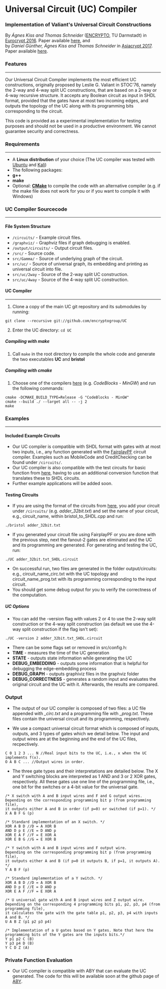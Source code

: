 # Universal Circuit (UC) Compiler

### Implementation of Valiant's Universal Circuit Constructions

By *Ágnes Kiss and Thomas Schneider* ([ENCRYPTO](http://www.encrypto.de), TU Darmstadt) in [Eurocrypt 2016](http://ist.ac.at/eurocrypt2016/). Paper available [here](http://encrypto.de/papers/KS16.pdf), and <br>
by *Daniel Günther, Ágnes Kiss and Thomas Schneider* in [Asiacrypt 2017](https://asiacrypt.iacr.org/2017/). Paper available [here](http://encrypto.de/papers/GKS17.pdf).

### Features
---

Our Universal Circuit Compiler implements the most efficient UC constructions, originally proposed by Leslie G. Valiant in STOC'76, namely the 2-way and 4-way split UC constructions, that are based on a 2-way or 4-way recursive structure. 
It accepts any Boolean circuit as input in SHDL format, provided that the gates have at most two incoming edges, and outputs the topology of the UC along with its programming bits corresponding to the circuit.

This code is provided as a experimental implementation for testing purposes and should not be used in a productive environment. We cannot guarantee security and correctness.

### Requirements
---

* A **Linux distribution** of your choice (The UC compiler was tested with [Ubuntu](https://ubuntu.com) and [Kali](https://kali.org))
* The following packages:
 * **g++**
 * **make**
* Optional: **[CMake](https://cmake.org)** to compile the code with an alternative compiler (e.g. if the make file does not work for you or if you want to compile it with Windows)

### UC Compiler Sourcecode
---

#### File System Structure

* `/circuits/`    - Example circuit files.
* `/graphviz/`    - Graphviz files if graph debugging is enabled.
* `/output/circuits/`    - Output circuit files.
* `/src/`    - Source code.
 * `src/Gamma/` - Source of underlying graph of the circuit.
 * `src/uc/` - Source of universal graph, its embedding and printing as universal circuit into file.
  * `src/uc/2way` - Source of the 2-way split UC construction.
  * `src/uc/4way` - Source of the 4-way split UC construction.
  
#### UC Compiler
---

1. Clone a copy of the main UC git repository and its submodules by running:
```
git clone --recursive git://github.com/encryptogroup/UC
```
2.  Enter the UC directory: `cd UC`

##### Compiling with make
1.  Call `make` in the root directory to compile the whole code and generate the two executables **UC** and **bristol**

##### Compiling with cmake
1. Choose one of the compilers [here](https://cmake.org/cmake/help/v3.0/manual/cmake-generators.7.html) (e.g. *CodeBlocks - MinGW*) and run the following commands:
```
cmake -DCMAKE_BUILD_TYPE=Release -G "CodeBlocks - MinGW"
cmake --build ./ --target all -- -j 2
make
```

### Examples
---

#### Included Example Circuits

  * Our UC compiler is compatible with SHDL format with gates with at most two inputs, i.e., any function generated with the [FairplayPF](http://thomaschneider.de/FairplayPF/) circuit compiler. Examples such as MobileCode and CreditChecking can be found under `/circuits/`.
  * Our UC compiler is also compatible with the test circuits for basic function from [here](https://www.cs.bris.ac.uk/Research/CryptographySecurity/MPC/), having to use an additional conversion function that translates these to SHDL circuits.
  * Further example applications will be added soon.

#### Testing Circuits

  * If you are using the format of the circuits from [here](https://www.cs.bris.ac.uk/Research/CryptographySecurity/MPC/), you add your circuit under `/circuits/` (e.g. *adder_32bit.txt*) and set the name of your circuit, e.g., circuit_name, within bristol_to_SHDL.cpp and run:
```
./bristol adder_32bit.txt
```
  * If you generated your circuit file using FairplayPF or you are done with the previous step, next the fanout-2 gates are eliminated and the UC and its programming are generated. For generating and testing the UC, run:
```
./UC adder_32bit.txt_SHDL.circuit
```
  * On successful run, two files are generated in the folder output/circuits: e.g., circuit_name_circ.txt with the UC topology and circuit_name_prog.txt with its programming corresponding to the input circuit.
  * You should get some debug output for you to verify the correctness of the computation.
   
##### UC Options
* You can add the -version flag with values 2 or 4 to use the 2-way split construction or the 4-way split construction (as default we use the 4-way split construction if the flag isn't set):
```
./UC -version 2 adder_32bit.txt_SHDL.circuit
```

* There can be some flags set or removed in src/config.h:
 * **TIME** - measures the time of the UC generation
 * **STATE** - outputs state information while generating the UC
 * **DEBUG_EMBEDDING** - outputs some information that is helpful for debugging the edge-embedding process
 * **DEBUG_GRAPH** - outputs graphiviz files in the graphviz folder
 * **DEBUG_CORRECTNESS** - generates a random input and evaluates the original circuit and the UC with it. Afterwards, the results are compared.

### Output

* The output of our UC compiler is composed of two files: a UC file appended with *_circ.txt* and a programming file with *_prog.txt*. These files contain the universal circuit and its programming, respectively.

* We use a compact universal circuit format which is composed of inputs, outputs, and 3 types of gates which we detail below. The input and output wires are at the beginning and the end of the UC files, recpectively.
```
C 0 1 2 3 ... N //Real input bits to the UC, i.e., x when the UC implements f(x).
O A B C ... //Output wires in order.
```
* The three gate types and their interpretations are detailed below. The X and Y switching blocks are interpreted as 1 AND and 3 or 2 XOR gates, respectively. All these gates use one line of the programming file, i.e., one bit for the switches or a 4-bit value for the universal gate.
```
/* X switch with A and B input wires and F and G output wires. 
Depending on the corresponding programming bit p (from programming file), 
it outputs either A and B in order (if p=0) or switched (if p=1). */
X A B F G (p)

/* Standard implementation of an X switch. */
XOR A B D //D = A XOR B
AND D p E //E = D AND p
XOR E A F //F = E XOR A
XOR E B G //G = E XOR B
```

```
/* Y switch with A and B input wires and F output wire. 
Depending on the corresponding programming bit p (from programming file), 
it outputs either A and B (if p=0 it outputs B, if p=1, it outputs A). */
Y A B F (p)

/* Standard implementation of a Y switch. */
XOR A B D //D = A XOR B
AND D p E //E = D AND p
XOR E A F //F = E XOR A
```

```
/* U universal gate with A and B input wires and Z output wire. 
Depending on the corresponding 4 programming bits p1, p2, p3, p4 (from programming file), 
it calculates the gate with the gate table p1, p2, p3, p4 with inputs A and B. */
U A B Z (p1 p2 p3 p4)

/* Implementation of a U gates based on Y gates. Note that here the programming bits of the Y gates are the inputs bits.*/
Y p1 p2 C (B)
Y p3 p4 D (B)
Y C D Z (A)
```

### Private Function Evaluation

  * Our UC compiler is compatible with ABY that can evaluate the UC generated. The code for this will be available soon at the github page of [ABY](https://github.com/encryptogroup/ABY).
  
